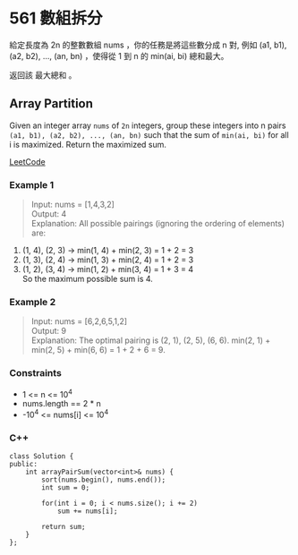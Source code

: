 # 561 數組拆分

給定長度為 2n 的整數數組 nums ，你的任務是將這些數分成 n 對, 例如 (a1, b1), (a2, b2), ..., (an, bn) ，使得從 1 到 n 的 min(ai, bi) 總和最大。

返回該 最大總和 。

## Array Partition

Given an integer array `nums` of `2n` integers, group these integers into n pairs `(a1, b1), (a2, b2), ..., (an, bn)` such that the sum of `min(ai, bi)` for all i is maximized. Return the maximized sum.

[LeetCode](https://leetcode.cn/problems/array-partition/)

### Example 1

>Input: nums = [1,4,3,2]  
Output: 4  
Explanation: All possible pairings (ignoring the ordering of elements) are:  
1. (1, 4), (2, 3) -> min(1, 4) + min(2, 3) = 1 + 2 = 3  
2. (1, 3), (2, 4) -> min(1, 3) + min(2, 4) = 1 + 2 = 3  
3. (1, 2), (3, 4) -> min(1, 2) + min(3, 4) = 1 + 3 = 4  
So the maximum possible sum is 4.  

### Example 2

> Input: nums = [6,2,6,5,1,2]  
Output: 9  
Explanation: The optimal pairing is (2, 1), (2, 5), (6, 6). min(2, 1) + min(2, 5) + min(6, 6) = 1 + 2 + 6 = 9.  

### Constraints

* 1 <= n <= 10<sup>4</sup>
* nums.length == 2 * n
* -10<sup>4</sup> <= nums[i] <= 10<sup>4</sup>

### C++ 

```
class Solution {
public:
    int arrayPairSum(vector<int>& nums) {
        sort(nums.begin(), nums.end());
        int sum = 0;

        for(int i = 0; i < nums.size(); i += 2)
            sum += nums[i];

        return sum;
    }
};
```